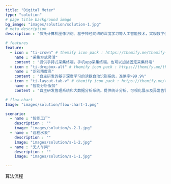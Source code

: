 ```yaml
---
title: "Digital Meter"
type: "solution"
# page title background image
bg_image: "images/solution/solution-1.jpg"
# meta description
description : "依托计算机图像识别、基于神经网络的深度学习等人工智能技术，实现数字仪表一体化解决方案。完美解决入户抄表难，远传水表改造工程大，缺乏完整的水量分析数据等问题。通过自主研发的智能分析系统，完成大数据分析、智能预测、异常检测等服务。"

# features
feature:
  - icon : "ti-crown" # themify icon pack : https://themify.me/themify-icons
    name : "采集方式灵活"
    content : "提供手持式采集终端，手机app采集终端，也可以加装固定采集终端"
  - icon : "ti-dropbox-alt" # themify icon pack : https://themify.me/themify-icons
    name : "识别精度高"
    content : "自主研发的基于深度学习的读数自动识别系统，准确率>99.9%"
  - icon : "ti-layout-tab-v" # themify icon pack : https://themify.me/themify-icons
    name : "智能分析服务"
    content : "自主研发管理系统和大数据分析系统。提供统计分析、可视化展示及异常告警等服务。也可根据需要提供定制化服务"

# flow-chart
Image: "images/solution/flow-chart-1.png"

scenario:
  - name : "智能工厂"
    description : ""
    image: "images/solution/s-2-1.jpg"
  - name : "远程水表"
    description : ""
    image: "images/solution/s-1-2.jpg"
  - name : "无人车间"
    description : ""
    image: "images/solution/s-1-1.jpg"

---
```


算法流程
